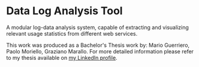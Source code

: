 Data Log Analysis Tool
==============

A modular log-data analysis system, capable of extracting and visualizing 
relevant usage statistics from different web services.

This work was produced as a Bachelor's Thesis work by: Mario Guerriero, 
Paolo Moriello, Graziano Marallo. For more detailed information please refer to
my thesis available on [my LinkedIn profile](https://www.linkedin.com/in/mario-guerriero/).
